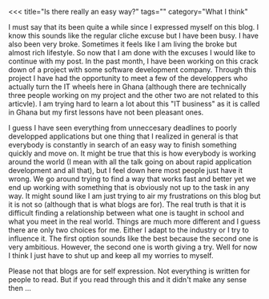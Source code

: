 <<<
title="Is there really an easy way?"
tags=""
category="What I think"
>>>
I must say that its been quite a while since I expressed myself on this blog. I
know this sounds like the regular cliche excuse but I have been busy. I have
also been very broke. Sometimes it feels like I am living the broke but almost
rich lifestyle. So now that I am done with the excuses I would like to continue
with my post. In the past month, I have been working on this crack down of a
project with some software development company. Through this project I have had
the opportunity to meet a few of the developpers who actually turn the IT wheels
here in Ghana (although there are technically three people working on my project
and the other two are not related to this articvle). I am trying hard to learn a
lot about this "IT business" as it is called in Ghana but my first lessons have
not been pleasant ones.<!--more-->

I guess I have seen everything from unneccesary deadlines to poorly developped
applications but one thing that I realized in general is that everybody is
constantly in search of an easy way to finish something quickly and move on. It
might be true that this is how everybody is working around the world (I mean
with all the talk going on about rapid application development and all that),
but I feel down here most people just have it wrong. We go around trying to find
a way that works fast and better yet we end up working with something that is
obviously not up to the task in any way. It might sound like I am just trying to
air my frustrations on this blog but it is not so (although that is what blogs
are for). The real truth is that it is difficult finding a relationship between
what one is taught in school and what you meet in the real world. Things are
much more different and I guess there are only two choices for me. Either I
adapt to the industry or I try to influence it. The first option sounds like the
best because the second one is very ambitious. However, the second one is worth
giving a try. Well for now I think I just have to shut up and keep all my
worries to myself.

Please not that blogs are for self expression. Not everything is written for
people to read. But if you read through this and it didn't make any sense then
...